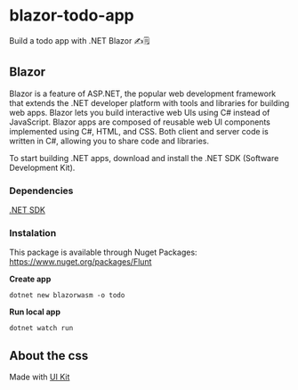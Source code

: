 # blazor-todo-app
Build a todo app with .NET Blazor ✍️🗒️

## Blazor

Blazor is a feature of ASP.NET, the popular web development framework that extends the .NET developer platform with tools and libraries for building web apps.
Blazor lets you build interactive web UIs using C# instead of JavaScript. Blazor apps are composed of reusable web UI components implemented using C#, HTML, and CSS. Both client and server code is written in C#, allowing you to share code and libraries.
	
To start building .NET apps, download and install the .NET SDK (Software Development Kit).

### Dependencies

[.NET SDK](https://dotnet.microsoft.com/learn/aspnet/blazor-tutorial/install)

### Instalation
This package is available through Nuget 
Packages: https://www.nuget.org/packages/Flunt

**Create app**
```
dotnet new blazorwasm -o todo
```

**Run local app**
```
dotnet watch run
```

## About the css
Made with [UI Kit](https://getuikit.com/)
